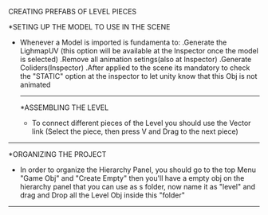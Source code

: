 CREATING PREFABS OF LEVEL PIECES

*SETING UP THE MODEL TO USE IN THE SCENE
- Whenever a Model is imported is fundamenta to:
  .Generate the LighmapUV (this option will be available at the Inspector once the model is selected)
  .Remove all animation setings(also at Inspector)
  .Generate Coliders(Inspector)
  .After applied to the scene its mandatory to check the "STATIC" option at the inspector to let unity know that this Obj is not animated
  
  --------------------------------------------------------------------------------------------------------------------------------------
  
  *ASSEMBLING THE LEVEL 
  - To connect different pieces of the Level you should use the Vector link (Select the piece, then press V and Drag to the next piece)

------------------------------------------------------------------------------------------------------------------------

*ORGANIZING THE PROJECT
- In order to organize the Hierarchy Panel, you should go to the top Menu "Game Obj" and "Create Empty" then you'll have a empty obj on the hierarchy panel that you can use as s folder, now name it as "level" and drag and Drop all the Level Obj inside this "folder"

----------------------------------------------------------------------------------------------------------------------------
